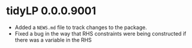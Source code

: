 # tidyLP 0.0.0.9001

* Added a `NEWS.md` file to track changes to the package.
* Fixed a bug in the way that RHS constraints were being constructed if there was a variable in 
the RHS
